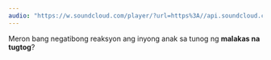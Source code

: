 ```yaml
---
audio: "https://w.soundcloud.com/player/?url=https%3A//api.soundcloud.com/tracks/1406300356%3Fsecret_token%3Ds-zvhOx1HmWGU&color=%23ff5500&auto_play=true&hide_related=false&show_comments=true&show_user=true&show_reposts=false&show_teaser=true&visual=true"
---
```


Meron bang negatibong reaksyon ang inyong anak sa tunog ng <strong>malakas na tugtog</strong>?